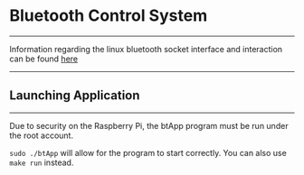 # Bluetooth Control System
---
Information regarding the linux bluetooth socket interface and interaction can be found [here](https://people.csail.mit.edu/albert/bluez-intro/c404.html)

---
## Launching Application

---
Due to security on the Raspberry Pi, the btApp program must be run under the root account. 

` sudo ./btApp ` will allow for the program to start correctly.
You can also use ` make run ` instead.
